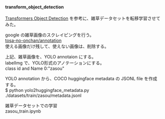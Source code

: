#### transform_object_detection  

  [Transformers Object Detection](https://huggingface.co/docs/transformers/v4.42.0/ja/tasks/object_detection) を参考に、雑草データセットを転移学習させてみた。    

  google の雑草画像のスクレイピングを行う。  
  [tosa-no-onchan/annotation](https://github.com/tosa-no-onchan/annotation)  
  使える画像だけ残して、使えない画像は、削除する。  

  上記、雑草画像を、YOLO annotaion にする。  
  labelImg で、YOLO形式のアノテーションにする。  
  class id and Name  0:"zasou"  

  YOLO annotation から、COCO huggingface metadata の JSONL file を作成する。  
  $ python yolo2huggingface_metadata.py  
  ./datasets/train/zasou/metadata.jsonl  

  雑草データセットでの学習  
  zasou_train.ipynb 
